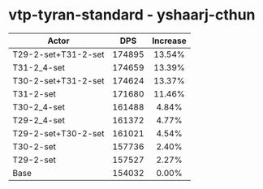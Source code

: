 # vtp-tyran-standard - yshaarj-cthun
| Actor | DPS | Increase |
|---|:---:|:---:|
|T29-2-set+T31-2-set|174895|13.54%|
|T31-2_4-set|174659|13.39%|
|T30-2-set+T31-2-set|174624|13.37%|
|T31-2-set|171680|11.46%|
|T30-2_4-set|161488|4.84%|
|T29-2_4-set|161372|4.77%|
|T29-2-set+T30-2-set|161021|4.54%|
|T30-2-set|157736|2.40%|
|T29-2-set|157527|2.27%|
|Base|154032|0.00%|
